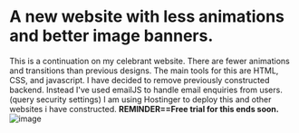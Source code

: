 # A new website with less animations and better image banners.

This is a continuation on my celebrant website. There are fewer animations and transitions than previous designs. The main tools for this are HTML, CSS, and javascript. 
I have decided to remove previously constructed backend. Instead I've used emailJS to handle email enquiries from users. (query security settings)
I am using Hostinger to deploy this and other websites i have constructed. 
**REMINDER==Free trial for this ends soon.**
![image](https://github.com/mlync87/humanist-celebrant-business-site-individual-/assets/112760708/d4c92ecb-4026-4b28-adfa-ef051cc7c49c)
